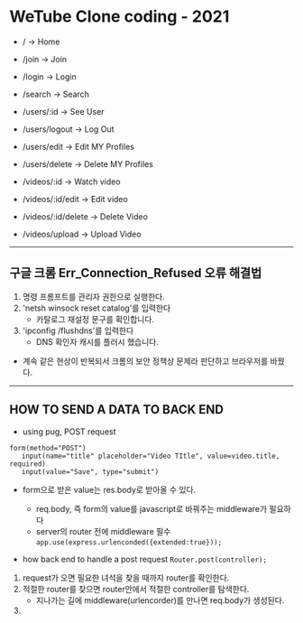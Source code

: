 # WeTube Clone coding - 2021

- / -> Home
- /join -> Join
- /login -> Login
- /search -> Search

- /users/:id -> See User
- /users/logout -> Log Out
- /users/edit -> Edit MY Profiles
- /users/delete -> Delete MY Profiles

- /videos/:id -> Watch video
- /videos/:id/edit -> Edit video
- /videos/:id/delete -> Delete Video
- /videos/upload -> Upload Video

<hr/>

## 구글 크롬 Err_Connection_Refused 오류 해결법

1. 명령 프롬프트를 관리자 권한으로 실행한다.
2. 'netsh winsock reset catalog'를 입력한다
   - 카탈로그 재설정 문구를 확인합니다.
3. 'ipconfig /flushdns'를 입력한다
   - DNS 확인자 캐시를 플러시 했습니다.

- 계속 같은 현상이 반복되서 크롬의 보안 정책상 문제라 판단하고 브라우저를 바꿨다.

<hr/>

## HOW TO SEND A DATA TO BACK END

- using pug, POST request

```
form(method="POST")
   input(name="title" placeholder="Video TItle", value=video.title, required)
   input(value="Save", type="submit")
```

- form으로 받은 value는 res.body로 받아올 수 있다.

  - req.body, 즉 form의 value를 javascript로 바꿔주는 middleware가 필요하다
  - server의 router 전에 middleware 필수
    `app.use(express.urlenconded({extended:true}));`

- how back end to handle a post request
  `Router.post(controller);`

1. request가 오면 필요한 녀석을 찾을 때까지 router를 확인한다.
2. 적절한 router를 찾으면 router안에서 적절한 controller를 탐색한다.
   - 지나가는 길에 middleware(urlencorder)를 만나면 req.body가 생성된다.
3.
